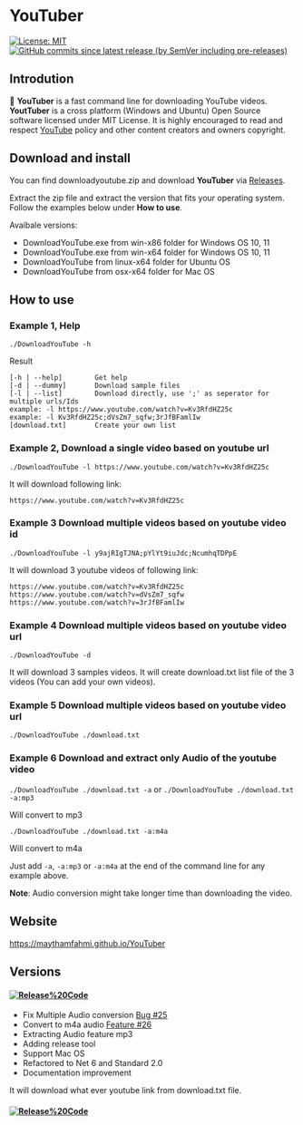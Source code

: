 # YouTuber

[![License: MIT](https://img.shields.io/badge/License-MIT-green.svg)](https://github.com/maythamfahmi/YouTuber/blob/main/LICENSE.txt)
[![GitHub commits since latest release (by SemVer including pre-releases)](https://img.shields.io/github/commits-since/maythamfahmi/youtuber/v2.1.0?include_prereleases)](https://github.com/maythamfahmi/YouTuber/releases/tag/v2.1.0)

## Introdution
:rocket: **YouTuber** is a fast command line for downloading YouTube videos. 
**YoutTuber** is a cross platform (Windows and Ubuntu) Open Source software licensed under MIT License.
It is highly encouraged to read and respect [YouTube][1] policy and other content creators and owners copyright.

## Download and install
You can find downloadyoutube.zip and download **YouTuber** via [Releases](https://github.com/maythamfahmi/YouTuber/releases).

Extract the zip file and extract the version that fits your operating system. Follow the examples below under **How to use**.

Avaibale versions:
- DownloadYouTube.exe from win-x86 folder for Windows OS 10, 11
- DownloadYouTube.exe from win-x64 folder for Windows OS 10, 11 
- DownloadYouTube from linux-x64 folder for Ubuntu OS
- DownloadYouTube from osx-x64 folder for Mac OS

## How to use

### Example 1, Help
```./DownloadYouTube -h```

Result

```
[-h | --help]        Get help
[-d | --dummy]       Download sample files
[-l | --list]        Download directly, use ';' as seperator for multiple urls/Ids
example: -l https://www.youtube.com/watch?v=Kv3RfdHZ25c
example: -l Kv3RfdHZ25c;dVsZm7_sqfw;3rJfBFamlIw
[download.txt]       Create your own list
```

### Example 2, Download a single video based on youtube url
```./DownloadYouTube -l https://www.youtube.com/watch?v=Kv3RfdHZ25c```

It will download following link:

```
https://www.youtube.com/watch?v=Kv3RfdHZ25c
```

### Example 3 Download multiple videos based on youtube video id
```./DownloadYouTube -l y9ajRIgTJNA;pYlYt9iuJdc;NcumhqTDPpE```

It will download 3 youtube videos of following link:

```
https://www.youtube.com/watch?v=Kv3RfdHZ25c
https://www.youtube.com/watch?v=dVsZm7_sqfw
https://www.youtube.com/watch?v=3rJfBFamlIw
```

### Example 4 Download multiple videos based on youtube video url
```./DownloadYouTube -d```

It will download 3 samples videos. It will create download.txt list file of the 3 videos (You can add your own videos).

### Example 5 Download multiple videos based on youtube video url
```./DownloadYouTube ./download.txt```

### Example 6 Download and extract only Audio of the youtube video
```./DownloadYouTube ./download.txt -a```
or
```./DownloadYouTube ./download.txt -a:mp3```

Will convert to mp3

```./DownloadYouTube ./download.txt -a:m4a```

Will convert to m4a

Just add ```-a```, ```-a:mp3``` or ```-a:m4a``` at the end of the command line for any example above.

**Note**: Audio conversion might take longer time than downloading the video.

## Website

https://maythamfahmi.github.io/YouTuber

## Versions

#### [![Release%20Code](https://img.shields.io/badge/release%20code-v2.5.6-blue?style=social)](https://github.com/maythamfahmi/YouTuber/releases/tag/v2.5.6)
- Fix Multiple Audio conversion [Bug #25](https://github.com/maythamfahmi/YouTuber/issues/25)
- Convert to m4a audio [Feature #26](https://github.com/maythamfahmi/YouTuber/issues/25)
- Extracting Audio feature mp3
- Adding release tool
- Support Mac OS
- Refactored to Net 6 and Standard 2.0
- Documentation improvement

It will download what ever youtube link from download.txt file.

#### [![Release%20Code](https://img.shields.io/badge/release%20code-1.0.1-blue?style=social)](https://github.com/maythamfahmi/YouTuber/releases/tag/1.0.1)

[1]: http://youtube.com
